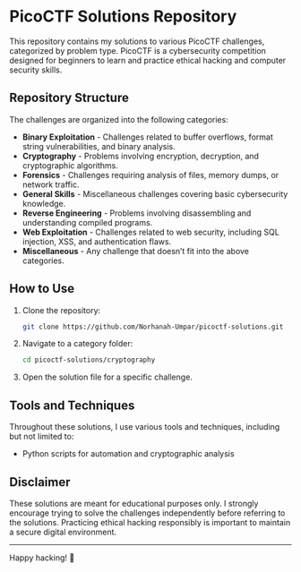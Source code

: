 # PicoCTF Solutions Repository

This repository contains my solutions to various PicoCTF challenges, categorized by problem type. PicoCTF is a cybersecurity competition designed for beginners to learn and practice ethical hacking and computer security skills.

## Repository Structure

The challenges are organized into the following categories:

- **Binary Exploitation** - Challenges related to buffer overflows, format string vulnerabilities, and binary analysis.
- **Cryptography** - Problems involving encryption, decryption, and cryptographic algorithms.
- **Forensics** - Challenges requiring analysis of files, memory dumps, or network traffic.
- **General Skills** - Miscellaneous challenges covering basic cybersecurity knowledge.
- **Reverse Engineering** - Problems involving disassembling and understanding compiled programs.
- **Web Exploitation** - Challenges related to web security, including SQL injection, XSS, and authentication flaws.
- **Miscellaneous** - Any challenge that doesn’t fit into the above categories.

## How to Use

1. Clone the repository:
   ```bash
   git clone https://github.com/Norhanah-Umpar/picoctf-solutions.git
   ```
2. Navigate to a category folder:
   ```bash
   cd picoctf-solutions/cryptography
   ```
3. Open the solution file for a specific challenge.

## Tools and Techniques

Throughout these solutions, I use various tools and techniques, including but not limited to:
- Python scripts for automation and cryptographic analysis


## Disclaimer

These solutions are meant for educational purposes only. I strongly encourage trying to solve the challenges independently before referring to the solutions. Practicing ethical hacking responsibly is important to maintain a secure digital environment.

---
Happy hacking! 🚀

